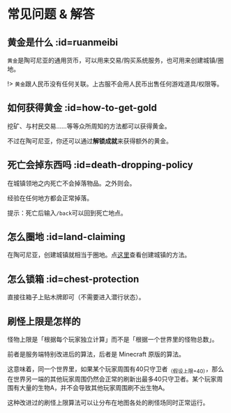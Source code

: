 # 常见问题 & 解答

## 黄金是什么 :id=ruanmeibi

`黄金`是陶可尼亚的通用货币，可以用来交易/购买系统服务，也可用来创建城镇/圈地。

!> `黄金`跟人民币没有任何关联。上古服不会用人民币出售任何游戏道具/权限等。

## 如何获得黄金 :id=how-to-get-gold

挖矿、与村民交易……等等众所周知的方法都可以获得黄金。

不过在陶可尼亚，你还可以通过**解锁成就**来获得额外的黄金。

## 死亡会掉东西吗 :id=death-dropping-policy

在城镇领地之内死亡不会掉落物品。之外则会。

经验在任何地方都会正常掉落。

提示：死亡后输入`/back`可以回到死亡地点。

## 怎么圈地 :id=land-claiming

在陶可尼亚，创建城镇就相当于圈地。点[这里](/plugins/towny.md)查看创建城镇的方法。

## 怎么锁箱 :id=chest-protection

直接往箱子上贴木牌即可（不需要进入潜行状态）。

## 刷怪上限是怎样的

怪物上限是「根据每个玩家独立计算」而不是「根据一个世界里的怪物总数」。

前者是服务端特别改进后的算法，后者是 Minecraft 原版的算法。

这意味着，同一个世界里，如果某个玩家周围有40只守卫者<sub>（假设上限=40）</sub>，那么在世界另一端的其他玩家周围仍然会正常的刷新出最多40只守卫者。某个玩家周围有大量的生物A，并不会导致其他玩家周围刷不出生物A。

这种改进过的刷怪上限算法可以让分布在地图各处的刷怪场同时正常运行。
